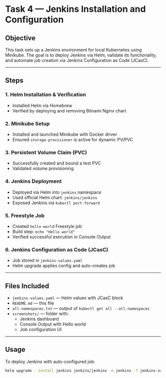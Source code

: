 # Task 4 — Jenkins Installation and Configuration

## Objective

This task sets up a Jenkins environment for local Kubernetes using Minikube. The goal is to deploy Jenkins via Helm, validate its functionality, and automate job creation via Jenkins Configuration as Code (JCasC).

---

## Steps

### 1. Helm Installation & Verification
- Installed Helm via Homebrew
- Verified by deploying and removing Bitnami Nginx chart

### 2. Minikube Setup
- Installed and launched Minikube with Docker driver
- Ensured `storage-provisioner` is active for dynamic PV/PVC

### 3. Persistent Volume Claim (PVC)
- Successfully created and bound a test PVC
- Validated volume provisioning

### 4. Jenkins Deployment
- Deployed via Helm into `jenkins` namespace
- Used official Helm chart: `jenkins/jenkins`
- Exposed Jenkins via `kubectl port-forward`

### 5. Freestyle Job
- Created `hello-world` Freestyle job
- Build step: `echo "Hello world"`
- Verified successful execution in Console Output

### 6. Jenkins Configuration as Code (JCasC)
- Job stored in `jenkins-values.yaml`
- Helm upgrade applies config and auto-creates job

---

## Files Included

- `jenkins-values.yaml` — Helm values with JCasC block
- `README.md` — this file
- `all-namespaces.txt` — output of `kubectl get all --all-namespaces`
- `screenshots/` — folder with:
  - Jenkins dashboard
  - Console Output with Hello world
  - Job configuration UI

---

## Usage

To deploy Jenkins with auto-configured job:
```bash
helm upgrade --install jenkins jenkins/jenkins -n jenkins -f jenkins-values.yaml

